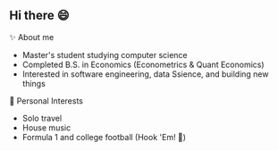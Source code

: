 ## Hi there 😄
✨ About me
- Master's student studying computer science
- Completed B.S. in Economics (Econometrics & Quant Economics)
- Interested in software engineering, data Ssience, and building new things

🌱 Personal Interests
- Solo travel
- House music 
- Formula 1 and college football (Hook 'Em! 🤘)

<!--
**martindht/martindht** is a ✨ _special_ ✨ repository because its `README.md` (this file) appears on your GitHub profile.

Here are some ideas to get you started:

- 🔭 I’m currently working on ...
- 🌱 I’m currently learning ...
- 👯 I’m looking to collaborate on ...
- 🤔 I’m looking for help with ...
- 💬 Ask me about ...
- 📫 How to reach me: ...
- 😄 Pronouns: ...
- ⚡ Fun fact: ...
-->
